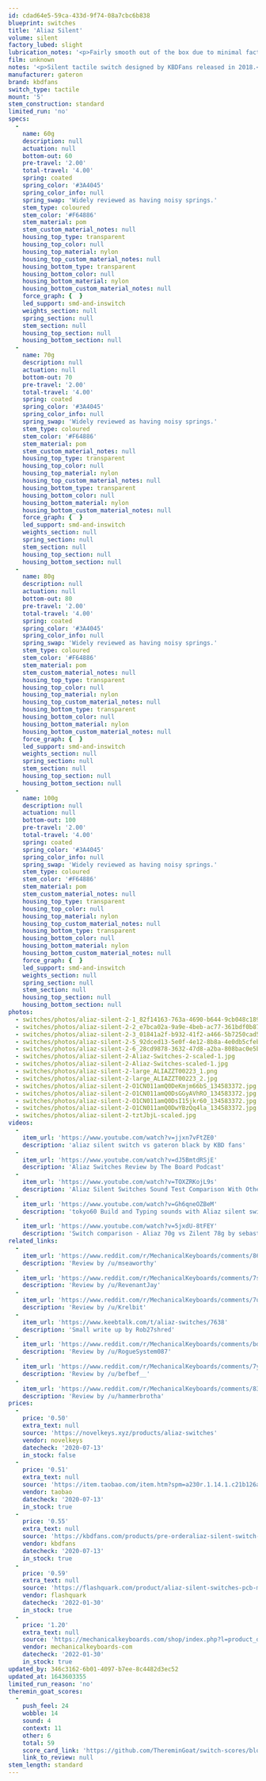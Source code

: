 ```yaml
---
id: cdad64e5-59ca-433d-9f74-08a7cbc6b838
blueprint: switches
title: 'Aliaz Silent'
volume: silent
factory_lubed: slight
lubrication_notes: '<p>Fairly smooth out of the box due to minimal factory lube. Be careful if lubing yourself &#8211; Too thick a lube removes the small amount of tactility.</p>'
film: unknown
notes: '<p>Silent tactile switch designed by KBDFans released in 2018.</p><p>These have a similar tactile bump as Cherry MX/Gateron Brown and Zeal Zilent V1 switches.</p><p>Since the release of these back there are quieter and more tactile switches on the market. You&#8217;ll see in the reviews of these switches that some people love them and some hate them. Your mileage may vary.</p>'
manufacturer: gateron
brand: kbdfans
switch_type: tactile
mount: '5'
stem_construction: standard
limited_run: 'no'
specs:
  -
    name: 60g
    description: null
    actuation: null
    bottom-out: 60
    pre-travel: '2.00'
    total-travel: '4.00'
    spring: coated
    spring_color: '#3A4045'
    spring_color_info: null
    spring_swap: 'Widely reviewed as having noisy springs.'
    stem_type: coloured
    stem_color: '#F64886'
    stem_material: pom
    stem_custom_material_notes: null
    housing_top_type: transparent
    housing_top_color: null
    housing_top_material: nylon
    housing_top_custom_material_notes: null
    housing_bottom_type: transparent
    housing_bottom_color: null
    housing_bottom_material: nylon
    housing_bottom_custom_material_notes: null
    force_graph: {  }
    led_support: smd-and-inswitch
    weights_section: null
    spring_section: null
    stem_section: null
    housing_top_section: null
    housing_bottom_section: null
  -
    name: 70g
    description: null
    actuation: null
    bottom-out: 70
    pre-travel: '2.00'
    total-travel: '4.00'
    spring: coated
    spring_color: '#3A4045'
    spring_color_info: null
    spring_swap: 'Widely reviewed as having noisy springs.'
    stem_type: coloured
    stem_color: '#F64886'
    stem_material: pom
    stem_custom_material_notes: null
    housing_top_type: transparent
    housing_top_color: null
    housing_top_material: nylon
    housing_top_custom_material_notes: null
    housing_bottom_type: transparent
    housing_bottom_color: null
    housing_bottom_material: nylon
    housing_bottom_custom_material_notes: null
    force_graph: {  }
    led_support: smd-and-inswitch
    weights_section: null
    spring_section: null
    stem_section: null
    housing_top_section: null
    housing_bottom_section: null
  -
    name: 80g
    description: null
    actuation: null
    bottom-out: 80
    pre-travel: '2.00'
    total-travel: '4.00'
    spring: coated
    spring_color: '#3A4045'
    spring_color_info: null
    spring_swap: 'Widely reviewed as having noisy springs.'
    stem_type: coloured
    stem_color: '#F64886'
    stem_material: pom
    stem_custom_material_notes: null
    housing_top_type: transparent
    housing_top_color: null
    housing_top_material: nylon
    housing_top_custom_material_notes: null
    housing_bottom_type: transparent
    housing_bottom_color: null
    housing_bottom_material: nylon
    housing_bottom_custom_material_notes: null
    force_graph: {  }
    led_support: smd-and-inswitch
    weights_section: null
    spring_section: null
    stem_section: null
    housing_top_section: null
    housing_bottom_section: null
  -
    name: 100g
    description: null
    actuation: null
    bottom-out: 100
    pre-travel: '2.00'
    total-travel: '4.00'
    spring: coated
    spring_color: '#3A4045'
    spring_color_info: null
    spring_swap: 'Widely reviewed as having noisy springs.'
    stem_type: coloured
    stem_color: '#F64886'
    stem_material: pom
    stem_custom_material_notes: null
    housing_top_type: transparent
    housing_top_color: null
    housing_top_material: nylon
    housing_top_custom_material_notes: null
    housing_bottom_type: transparent
    housing_bottom_color: null
    housing_bottom_material: nylon
    housing_bottom_custom_material_notes: null
    force_graph: {  }
    led_support: smd-and-inswitch
    weights_section: null
    spring_section: null
    stem_section: null
    housing_top_section: null
    housing_bottom_section: null
photos:
  - switches/photos/aliaz-silent-2-1_82f14163-763a-4690-b644-9cb048c189c3_1024x1024@2x.jpg
  - switches/photos/aliaz-silent-2-2_e7bca02a-9a9e-4beb-ac77-361bdf0b87cd_1024x1024@2x.jpg
  - switches/photos/aliaz-silent-2-3_01841a2f-b932-41f2-a466-5b7250cad535_1024x1024@2x.jpg
  - switches/photos/aliaz-silent-2-5_92dced13-5e0f-4e12-8b8a-4e0db5cfebb7_1024x1024@2x.jpg
  - switches/photos/aliaz-silent-2-6_28cd9878-3632-47d8-a2ba-808bac0e5bc5_1024x1024@2x.jpg
  - switches/photos/aliaz-silent-2-Aliaz-Switches-2-scaled-1.jpg
  - switches/photos/aliaz-silent-2-Aliaz-Switches-scaled-1.jpg
  - switches/photos/aliaz-silent-2-large_ALIAZZT00223_1.png
  - switches/photos/aliaz-silent-2-large_ALIAZZT00223_2.jpg
  - switches/photos/aliaz-silent-2-O1CN011amQ0DeKmjm66bS_134583372.jpg
  - switches/photos/aliaz-silent-2-O1CN011amQ0DsGGyAVhRO_134583372.jpg
  - switches/photos/aliaz-silent-2-O1CN011amQ0DsI15jkr60_134583372.jpg
  - switches/photos/aliaz-silent-2-O1CN011amQ0DwYBzQq4la_134583372.jpg
  - switches/photos/aliaz-silent-2-tztJbjL-scaled.jpg
videos:
  -
    item_url: 'https://www.youtube.com/watch?v=jjxn7vFtZE0'
    description: 'aliaz silent switch vs gateron black by KBD fans'
  -
    item_url: 'https://www.youtube.com/watch?v=dJ5BmtdRSjE'
    description: 'Aliaz Switches Review by The Board Podcast'
  -
    item_url: 'https://www.youtube.com/watch?v=TOXZRKojL9s'
    description: 'Aliaz Silent Switches Sound Test Comparison With Other Tactile Switches by Flash Quark'
  -
    item_url: 'https://www.youtube.com/watch?v=Gh6qneOZBeM'
    description: 'tokyo60 Build and Typing sounds with Aliaz silent switch (60g) by :3ildcat'
  -
    item_url: 'https://www.youtube.com/watch?v=5jxdU-8tFEY'
    description: 'Switch comparison - Aliaz 70g vs Zilent 78g by sebastiantomas'
related_links:
  -
    item_url: 'https://www.reddit.com/r/MechanicalKeyboards/comments/86uoun/review_aliaz_switch_review/'
    description: 'Review by /u/mseaworthy'
  -
    item_url: 'https://www.reddit.com/r/MechanicalKeyboards/comments/7sfrza/my_review_of_the_aliaz_silent_switches/'
    description: 'Review by /u/RevenantJay'
  -
    item_url: 'https://www.reddit.com/r/MechanicalKeyboards/comments/7uwzyl/aliaz_switches_replacement_zilent_or_unjustified/'
    description: 'Review by /u/Krelbit'
  -
    item_url: 'https://www.keebtalk.com/t/aliaz-switches/7638'
    description: 'Small write up by Rob27shred'
  -
    item_url: 'https://www.reddit.com/r/MechanicalKeyboards/comments/bdgdi6/aliaz_70g_switches_silent_tactiles_x3/'
    description: 'Review by /u/RogueSystem087'
  -
    item_url: 'https://www.reddit.com/r/MechanicalKeyboards/comments/7y1lp4/playing_with_aliaz/'
    description: 'Review by /u/befbef__'
  -
    item_url: 'https://www.reddit.com/r/MechanicalKeyboards/comments/83i3vf/quick_review_aliaz_vs_zilents/'
    description: 'Review by /u/hammerbrotha'
prices:
  -
    price: '0.50'
    extra_text: null
    source: 'https://novelkeys.xyz/products/aliaz-switches'
    vendor: novelkeys
    datecheck: '2020-07-13'
    in_stock: false
  -
    price: '0.51'
    extra_text: null
    source: 'https://item.taobao.com/item.htm?spm=a230r.1.14.1.c21b126a8wR9cV&id=563331806476&ns=1&abbucket=20#detail'
    vendor: taobao
    datecheck: '2020-07-13'
    in_stock: true
  -
    price: '0.55'
    extra_text: null
    source: 'https://kbdfans.com/products/pre-orderaliaz-silent-switch-tactile'
    vendor: kbdfans
    datecheck: '2020-07-13'
    in_stock: true
  -
    price: '0.59'
    extra_text: null
    source: 'https://flashquark.com/product/aliaz-silent-switches-pcb-mount/'
    vendor: flashquark
    datecheck: '2022-01-30'
    in_stock: true
  -
    price: '1.20'
    extra_text: null
    source: 'https://mechanicalkeyboards.com/shop/index.php?l=product_detail&p=6801'
    vendor: mechanicalkeyboards-com
    datecheck: '2022-01-30'
    in_stock: true
updated_by: 346c3162-6b01-4097-b7ee-8c4482d3ec52
updated_at: 1643603355
limited_run_reason: 'no'
theremin_goat_scores:
  -
    push_feel: 24
    wobble: 14
    sound: 4
    context: 11
    other: 6
    total: 59
    score_card_link: 'https://github.com/ThereminGoat/switch-scores/blob/master/Aliaz%20(80g).pdf'
    link_to_review: null
stem_length: standard
---
```

